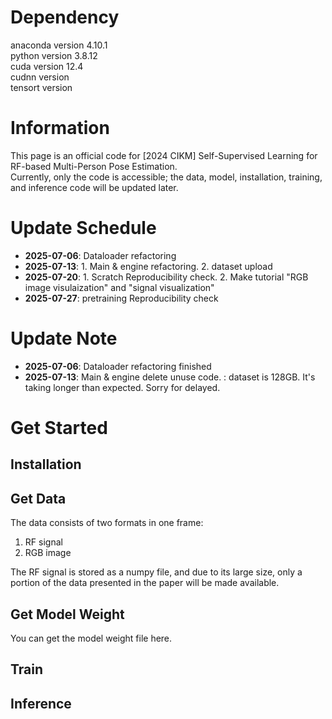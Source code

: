 # Dependency
anaconda version 4.10.1  
python version 3.8.12  
cuda version 12.4  
cudnn version  
tensort version  

# Information
This page is an official code for [2024 CIKM] Self-Supervised Learning for RF-based Multi-Person Pose Estimation.  
Currently, only the code is accessible; the data, model, installation, training, and inference code will be updated later.

# Update Schedule
- **2025-07-06**: Dataloader refactoring  
- **2025-07-13**: 1. Main & engine refactoring. 2. dataset upload  
- **2025-07-20**: 1. Scratch Reproducibility check. 2. Make tutorial "RGB image visulaization" and "signal visualization"
- **2025-07-27**: pretraining Reproducibility check  

# Update Note
- **2025-07-06**: Dataloader refactoring finished
- **2025-07-13**: Main & engine delete unuse code. 
                : dataset is 128GB. It's taking longer than expected. Sorry for delayed.

# Get Started
## Installation

## Get Data
The data consists of two formats in one frame:  
1. RF signal  
2. RGB image  

The RF signal is stored as a numpy file, and due to its large size, only a portion of the data presented in the paper will be made available.

## Get Model Weight
You can get the model weight file here.

## Train

## Inference

